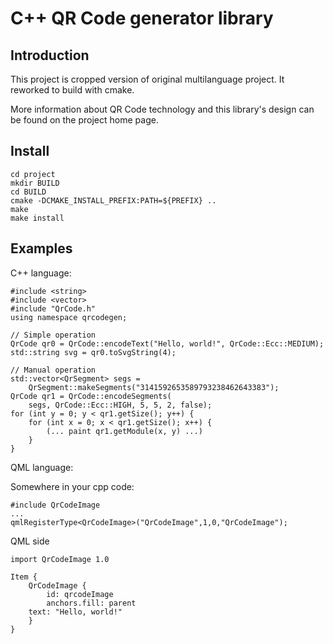 C++ QR Code generator library
=========================


Introduction
------------

This project is cropped version of original multilanguage project.
It reworked to build with cmake.


More information about QR Code technology and this library's design can be found on the project home page.

Install
--------
    cd project
    mkdir BUILD
    cd BUILD
    cmake -DCMAKE_INSTALL_PREFIX:PATH=${PREFIX} ..
    make
    make install

 
Examples
--------

C++ language:

    #include <string>
    #include <vector>
    #include "QrCode.h"
    using namespace qrcodegen;
    
    // Simple operation
    QrCode qr0 = QrCode::encodeText("Hello, world!", QrCode::Ecc::MEDIUM);
    std::string svg = qr0.toSvgString(4);
    
    // Manual operation
    std::vector<QrSegment> segs =
        QrSegment::makeSegments("3141592653589793238462643383");
    QrCode qr1 = QrCode::encodeSegments(
        segs, QrCode::Ecc::HIGH, 5, 5, 2, false);
    for (int y = 0; y < qr1.getSize(); y++) {
        for (int x = 0; x < qr1.getSize(); x++) {
            (... paint qr1.getModule(x, y) ...)
        }
    }


QML language:


Somewhere in your cpp code:

    #include QrCodeImage
    ...
    qmlRegisterType<QrCodeImage>("QrCodeImage",1,0,"QrCodeImage");

QML side

    import QrCodeImage 1.0

    Item {
        QrCodeImage {
            id: qrcodeImage
            anchors.fill: parent
	    text: "Hello, world!"
        }
    }

